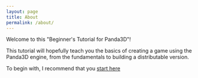 ```yaml
---
layout: page
title: About
permalink: /about/
---
```


Welcome to this "Beginner's Tutorial for Panda3D"!

This tutorial will hopefully teach you the basics of creating a game using the Panda3D engine, from the fundamentals to building a distributable version.

To begin with, I recommend that you [start here][startHere]

[startHere]: tutorial/prologue.html
